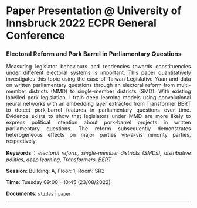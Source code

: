 # Paper Presentation @ University of Innsbruck 2022 ECPR General Conference


<div style="text-align: justify">


### Electoral Reform and Pork Barrel in Parliamentary Questions

Measuring legislator behaviours and tendencies towards constituencies under different electoral systems is important. This paper quantitatively investigates this topic using the case of  Taiwan Legislative Yuan and data on written parliamentary questions through an electoral reform from multi-member districts (MMD) to single-member districts (SMD). With existing labelled pork legislation, I train deep learning models using convolutional neural networks with an embedding layer extracted from Transformer BERT to detect pork-barrel features in parliamentary questions over time. Evidence exists to show that legislators under MMD are more likely to express political intention about pork-barrel projects in written parliamentary questions. The reform subsequently demonstrates heterogeneous effects on major parties vis-à-vis minority parties, respectively.  

**Keywords**：*electoral reform, single-member districts (SMDs), distributive politics, deep learning, Transformers, BERT*

**Session**: Building: A, Floor: 1, Room: SR2

**Time**: Tuesday 09:00 - 10:45 (23/08/2022)

**Documents**: [`slides`](https://raw.githack.com/davidycliao/erpb/master/slides/slides.html#1) | [`paper`](https://raw.githack.com/davidycliao/erpb/master/paper/paper.pdf)

---


